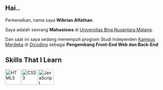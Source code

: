 ## Hai..

Perkenalkan, nama saya **Wibrian Alfathan**.

Saya adalah seorang **Mahasiswa** di [Universitas Bina Nusantara Malang](https://binus.ac.id/malang/).

Dan saat ini saya sedang menempuh program Studi Independen [Kampus Merdeka](https://kampusmerdeka.kemdikbud.go.id/) di [Dicoding](https://www.dicoding.com/) sebagai **Pengembang Front-End Web dan Back-End**

## Skills That I Learn
<img align="left" alt="HTML5" title="HTML5" width="50px" src="https://upload.wikimedia.org/wikipedia/commons/6/61/HTML5_logo_and_wordmark.svg">
<img align="left" alt="CSS3" title="CSS3" width="50px" src="https://upload.wikimedia.org/wikipedia/commons/d/d5/CSS3_logo_and_wordmark.svg">
<img align="left" alt="JavaScript" title="JavaScript" width="50px" src="https://upload.wikimedia.org/wikipedia/commons/9/99/Unofficial_JavaScript_logo_2.svg">



<!---
Wibrian/Wibrian is a ✨ special ✨ repository because its `README.md` (this file) appears on your GitHub profile.
You can click the Preview link to take a look at your changes.
--->
